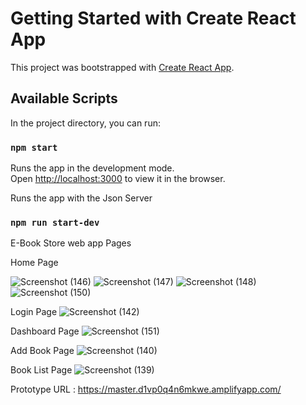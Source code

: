 # Getting Started with Create React App

This project was bootstrapped with [Create React App](https://github.com/facebook/create-react-app).

## Available Scripts

In the project directory, you can run:

### `npm start`

Runs the app in the development mode.\
Open [http://localhost:3000](http://localhost:3000) to view it in the browser.

Runs the app with the Json Server

### `npm run start-dev`

E-Book Store web app Pages

Home Page

![Screenshot (146)](https://user-images.githubusercontent.com/66914300/126973874-277326f5-5d71-40b1-a02f-f5dac08a00de.png)
![Screenshot (147)](https://user-images.githubusercontent.com/66914300/126973892-85cf4a1a-886e-44c0-9796-1edd6f243777.png)
![Screenshot (148)](https://user-images.githubusercontent.com/66914300/126973907-aba94662-ebf8-492f-b572-b32906bdcf63.png)
![Screenshot (150)](https://user-images.githubusercontent.com/66914300/126973998-de43a062-75e0-43b2-a2ab-fe8a552dc789.png)

Login Page
![Screenshot (142)](https://user-images.githubusercontent.com/66914300/126974043-976b3703-bee9-4ae4-bd42-50f595ea6823.png)

Dashboard Page
![Screenshot (151)](https://user-images.githubusercontent.com/66914300/126974619-682ce4c1-88c5-46ab-818a-907df1a42305.png)

Add Book Page
![Screenshot (140)](https://user-images.githubusercontent.com/66914300/126974718-ced231aa-c55e-430f-bed3-7fed563b8a94.png)

Book List Page
![Screenshot (139)](https://user-images.githubusercontent.com/66914300/126974779-1503bbfd-f5fb-439c-82e2-ab6fc5847878.png)


Prototype URL : https://master.d1vp0q4n6mkwe.amplifyapp.com/

